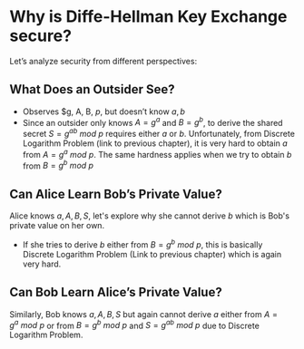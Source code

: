 #  Why is Diffe-Hellman Key Exchange secure?

Let’s analyze security from different perspectives:

## What Does an Outsider See?

- Observes $g, A, B, $p$, but doesn’t know $a, b$
- Since an outsider only knows $A = g^a$ and $B = g^b$, to derive the shared secret $S = g^{ab}\ mod\ p$ requires either $a$ or $b$. Unfortunately, from Discrete Logarithm Problem (link to previous chapter), it is very hard to obtain $a$ from $A = g^a\ mod\ p$. The same hardness applies when we try to obtain $b$ from $B  = g^b\ mod\ p$

## Can Alice Learn Bob’s Private Value?

Alice knows $a, A, B, S$, let's explore why she cannot derive $b$ which is Bob's private value on her own.
- If she tries to derive $b$ either from $B = g^b\ mod\ p$, this is basically Discrete Logarithm Problem (Link to previous chapter) which is again very hard.

<Quiz id="1" />


## Can Bob Learn Alice’s Private Value?

Similarly, Bob knows $a, A, B, S$ but again cannot derive $a$ either from $A = g^a\ mod\ p$ or from $B = g^b\ mod\ p$  and $S = g^{ab}\ mod\ p$ due to Discrete Logarithm Problem.

<Quiz id="2" />
